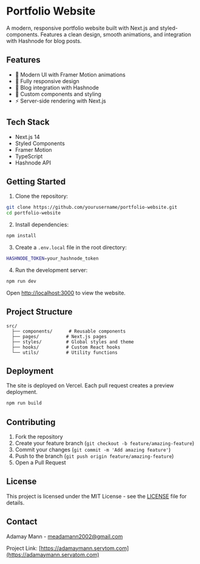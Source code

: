 # Portfolio Website

A modern, responsive portfolio website built with Next.js and styled-components. Features a clean design, smooth animations, and integration with Hashnode for blog posts.

## Features

- 🎨 Modern UI with Framer Motion animations
- 📱 Fully responsive design
- 📝 Blog integration with Hashnode
- 🌙 Custom components and styling
- ⚡ Server-side rendering with Next.js

## Tech Stack

- Next.js 14
- Styled Components
- Framer Motion
- TypeScript
- Hashnode API

## Getting Started

1. Clone the repository:
```bash
git clone https://github.com/yourusername/portfolio-website.git
cd portfolio-website
```

2. Install dependencies:
```bash
npm install
```

3. Create a `.env.local` file in the root directory:
```bash
HASHNODE_TOKEN=your_hashnode_token
```

4. Run the development server:
```bash
npm run dev
```

Open [http://localhost:3000](http://localhost:3000) to view the website.

## Project Structure

```
src/
  ├── components/      # Reusable components
  ├── pages/          # Next.js pages
  ├── styles/         # Global styles and theme
  ├── hooks/          # Custom React hooks
  └── utils/          # Utility functions
```

## Deployment

The site is deployed on Vercel. Each pull request creates a preview deployment.

```bash
npm run build
```

## Contributing

1. Fork the repository
2. Create your feature branch (`git checkout -b feature/amazing-feature`)
3. Commit your changes (`git commit -m 'Add amazing feature'`)
4. Push to the branch (`git push origin feature/amazing-feature`)
5. Open a Pull Request

## License

This project is licensed under the MIT License - see the [LICENSE](LICENSE) file for details.

## Contact

Adamay Mann - [meadamann2002@gmail.com](mailto:meadamann2002@gmail.com)

Project Link: [https://adamaymann.servtom.com](https://adamaymann.servatom.com)